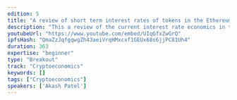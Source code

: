 ```yaml
---
edition: 5
title: "A review of short term interest rates of tokens in the Ethereum Defi space, why they exist and how to interact with those smart contracts"
description: "This a review of the current interest rate economics in the Ethereum space. A quick look at loanscan.io will show tons of projects interacting with each other to create lending and borrowing opportunities. We are here to review why they exist and show on a practical level how to interact with these smart contracts. Most use cases will be earning a high-interest rate or getting a loan of a cryptocurrency.How do you make sure your money is safe, what risks are you taking, how is this different than lending/borrowing money in the \"real\" world? We will go through a practical example of taking USD and entering the crypto world, interacting with a smart contract and earning interest. The hope is to teach anyone to do this in 10 minutes."
youtubeUrl: "https://www.youtube.com/embed/UIqGfxZwGrQ"
ipfsHash: "QmaZzJqfgqwgZh43aeiVrqHMxcxf1GEUx68s6jjPC81Uh4"
duration: 363
expertise: "beginner"
type: "Breakout"
track: "Cryptoeconomics"
keywords: []
tags: ["Cryptoeconomics"]
speakers: ['Akash Patel']
---
```

